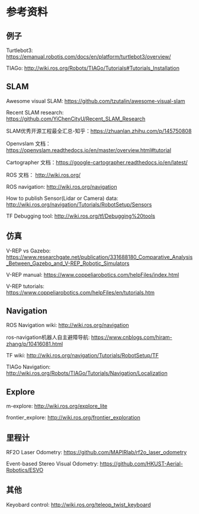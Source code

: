 # 参考资料

## 例子

Turtlebot3: https://emanual.robotis.com/docs/en/platform/turtlebot3/overview/

TIAGo: http://wiki.ros.org/Robots/TIAGo/Tutorials#Tutorials_Installation

## SLAM
Awesome visual SLAM: https://github.com/tzutalin/awesome-visual-slam

Recent SLAM research: https://github.com/YiChenCityU/Recent_SLAM_Research

SLAM优秀开源工程最全汇总-知乎：https://zhuanlan.zhihu.com/p/145750808

Openvslam 文档：https://openvslam.readthedocs.io/en/master/overview.html#tutorial

Cartographer 文档：https://google-cartographer.readthedocs.io/en/latest/

ROS 文档： http://wiki.ros.org/

ROS navigation: http://wiki.ros.org/navigation

How to publish Sensor(Lidar or Camera) data: http://wiki.ros.org/navigation/Tutorials/RobotSetup/Sensors

TF Debugging tool: http://wiki.ros.org/tf/Debugging%20tools

## 仿真
V-REP vs Gazebo:  https://www.researchgate.net/publication/331688180_Comparative_Analysis_Between_Gazebo_and_V-REP_Robotic_Simulators

V-REP manual: https://www.coppeliarobotics.com/helpFiles/index.html

V-REP tutorials: https://www.coppeliarobotics.com/helpFiles/en/tutorials.htm


## Navigation

ROS Navigation wiki: http://wiki.ros.org/navigation

ros-navigation机器人自主避障导航: https://www.cnblogs.com/hiram-zhang/p/10416081.html

TF wiki: http://wiki.ros.org/navigation/Tutorials/RobotSetup/TF

TIAGo Navigation: http://wiki.ros.org/Robots/TIAGo/Tutorials/Navigation/Localization

## Explore

m-explore: http://wiki.ros.org/explore_lite

frontier_explore: http://wiki.ros.org/frontier_exploration

## 里程计

RF2O Laser Odometry: https://github.com/MAPIRlab/rf2o_laser_odometry

Event-based Stereo Visual Odometry: https://github.com/HKUST-Aerial-Robotics/ESVO


## 其他

Keyobard control: http://wiki.ros.org/teleop_twist_keyboard

